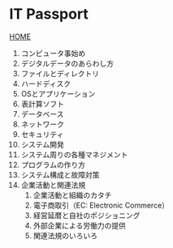 # IT Passport

[HOME](../index.md)

1. コンピュータ事始め
2. デジタルデータのあらわし方
3. ファイルとディレクトリ
4. ハードディスク
5. OSとアプリケーション
6. 表計算ソフト
7. データベース
8. ネットワーク
9. セキュリティ
10. システム開発
11. システム周りの各種マネジメント
12. プログラムの作り方
13. システム構成と故障対策
14. 企業活動と関連法規
    1. 企業活動と組織のカタチ
    2. 電子商取引（EC: Electronic Commerce）
    3. 経営延暦と自社のポジショニング
    4. 外部企業による労働力の提供
    5. 関連法規のいろいろ
